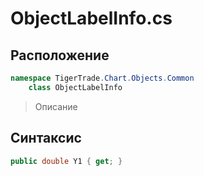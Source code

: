 
# ObjectLabelInfo.cs
## Расположение
```csharp
namespace TigerTrade.Chart.Objects.Common  
    class ObjectLabelInfo
```

> Описание

## Синтаксис
```csharp
public double Y1 { get; }
```
